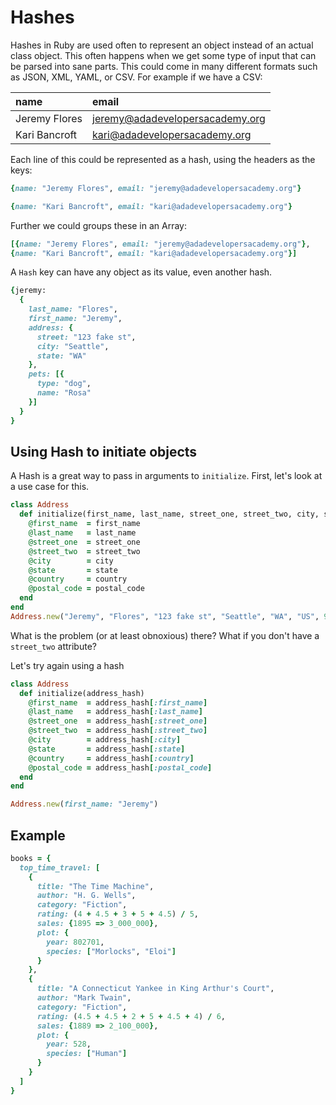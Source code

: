 # Hashes

Hashes in Ruby are used often to represent an object instead of an actual class object.
This often happens when we get some type of input that can be parsed into sane parts. This could come in many different formats such as JSON, XML, YAML, or CSV.
For example if we have a CSV:

| name              | email                                   |
|:------------------ |:----------------------------------------|
| Jeremy Flores   | jeremy@adadevelopersacademy.org |
| Kari Bancroft    | kari@adadevelopersacademy.org |

Each line of this could be represented as a hash, using the headers as the keys:

```ruby
{name: "Jeremy Flores", email: "jeremy@adadevelopersacademy.org"}
```
```ruby
{name: "Kari Bancroft", email: "kari@adadevelopersacademy.org"}
```

Further we could groups these in an Array:
```ruby
[{name: "Jeremy Flores", email: "jeremy@adadevelopersacademy.org"},
{name: "Kari Bancroft", email: "kari@adadevelopersacademy.org"}]
```

A `Hash` key can have any object as its value, even another hash.

```ruby
{jeremy:
  {
    last_name: "Flores",
    first_name: "Jeremy",
    address: {
      street: "123 fake st",
      city: "Seattle",
      state: "WA"
    },
    pets: [{
      type: "dog",
      name: "Rosa"
    }]
  }
}
```
Using Hash to initiate objects
---------
A Hash is a great way to pass in arguments to `initialize`. First, let's look at a use case for this.
```ruby
class Address
  def initialize(first_name, last_name, street_one, street_two, city, state, country, postal_code)
    @first_name  = first_name
    @last_name   = last_name
    @street_one  = street_one
    @street_two  = street_two
    @city        = city
    @state       = state
    @country     = country
    @postal_code = postal_code
  end
end
Address.new("Jeremy", "Flores", "123 fake st", "Seattle", "WA", "US", 98102)
```

What is the problem (or at least obnoxious) there? What if you don't have a `street_two` attribute?

Let's try again using a hash
```ruby
class Address
  def initialize(address_hash)
    @first_name  = address_hash[:first_name]
    @last_name   = address_hash[:last_name]
    @street_one  = address_hash[:street_one]
    @street_two  = address_hash[:street_two]
    @city        = address_hash[:city]
    @state       = address_hash[:state]
    @country     = address_hash[:country]
    @postal_code = address_hash[:postal_code]
  end
end

Address.new(first_name: "Jeremy")

```
Example
--------
```ruby
books = {
  top_time_travel: [
    {
      title: "The Time Machine",
      author: "H. G. Wells",
      category: "Fiction",
      rating: (4 + 4.5 + 3 + 5 + 4.5) / 5,
      sales: {1895 => 3_000_000},
      plot: {
        year: 802701,
        species: ["Morlocks", "Eloi"]
      }
    },
    {
      title: "A Connecticut Yankee in King Arthur's Court",
      author: "Mark Twain",
      category: "Fiction",
      rating: (4.5 + 4.5 + 2 + 5 + 4.5 + 4) / 6,
      sales: {1889 => 2_100_000},
      plot: {
        year: 528,
        species: ["Human"]
      }
    }
  ]
}
```
